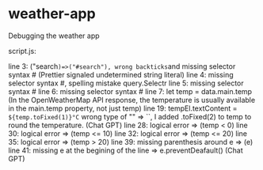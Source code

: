 # weather-app
Debugging the weather app

script.js:

line 3: ("search`)=>("#search"), wrong backticks`and missing selector syntax # (Prettier signaled undetermined string literal)
line 4: missing selector syntax #, spelling mistake query.Selectr
line 5: missing selector syntax #
line 6: missing selector syntax #
line 7: let temp = data.main.temp (In the OpenWeatherMap API response, the temperature is usually available in the main.temp property, not just temp)
line 19: tempEl.textContent = `${temp.toFixed(1)}°C` wrong type of "" => ``, I added .toFixed(2) to temp to round the temperature. (Chat GPT)
line 28: logical error => (temp < 0)
line 30: logical error => (temp <= 10)
line 32: logical error => (temp <= 20)
line 35: logical error => (temp > 20)
line 39: missing parenthesis around e => (e)
line 41: missing e at the begining of the line => e.preventDeafault() (Chat GPT)
